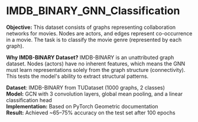 # IMDB_BINARY_GNN_Classification

**Objective:** This dataset consists of graphs representing collaboration networks for movies. Nodes are actors, and edges represent co-occurrence in a movie. The task is to classify the movie genre (represented by each graph).

**Why IMDB-BINARY Dataset?** IMDB-BINARY is an unattributed graph dataset. Nodes (actors) have no inherent features, which means the GNN must learn representations solely from the graph structure (connectivity). This tests the model's ability to extract structural patterns.

**Dataset**: IMDB-BINARY from TUDataset (1000 graphs, 2 classes)  
**Model:** GCN with 3 convolution layers, global mean pooling, and a linear classification head  
**Implementation:** Based on PyTorch Geometric documentation  
**Result:** Achieved ~65–75% accuracy on the test set after 100 epochs  
